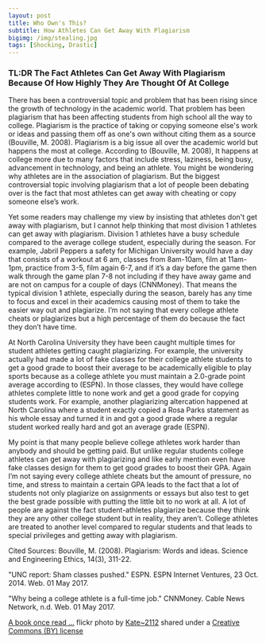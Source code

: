 ```yaml
---
layout: post
title: Who Own's This?
subtitle: How Athletes Can Get Away With Plagiarism
bigimg: /img/stealing.jpg
tags: [Shocking, Drastic]
---
```


### TL:DR The Fact Athletes Can Get Away With Plagiarism Because Of How Highly They Are Thought Of At College

There has been a controversial topic and problem that has been rising since the growth of technology in the academic world.  That problem has been plagiarism that has been affecting students from high school all the way to college. Plagiarism is the practice of taking or copying someone else's work or ideas and passing them off as one's own without citing them as a source (Bouville, M. 2008). Plagiarism is a big issue all over the academic world but happens the most at college. According to (Bouville, M. 2008), It happens at college more due to many factors that include stress, laziness, being busy, advancement in technology, and being an athlete. You might be wondering why athletes are in the association of plagiarism. But the biggest controversial topic involving plagiarism that a lot of people been debating over is the fact that most athletes can get away with cheating or copy someone else’s work.

Yet some readers may challenge my view by insisting that athletes don't get away with plagiarism, but I cannot help thinking that most division 1 athletes can get away with plagiarism. Division 1 athletes have a busy schedule compared to the average college student, especially during the season. For example, Jabril Peppers a safety for Michigan University would have a day that consists of a workout at 6 am, classes from 8am-10am, film at 11am-1pm, practice from 3-5, film again 6-7, and if it’s a day before the game then walk through the game plan 7-8 not including if they have away game and are not on campus for a couple of days (CNNMoney). That means the typical division 1 athlete, especially during the season, barely has any time to focus and excel in their academics causing most of them to take the easier way out and plagiarize. I’m not saying that every college athlete cheats or plagiarizes but a high percentage of them do because the fact they don’t have time.

At North Carolina University they have been caught multiple times for student athletes getting caught plagiarizing. For example, the university actually had made a lot of fake classes for their college athlete students to get a good grade to boost their average to be academically eligible to play sports because as a college athlete you must maintain a 2.0-grade point average according to (ESPN). In those classes, they would have college athletes complete little to none work and get a good grade for copying students work. For example, another plagiarizing altercation happened at North Carolina where a student exactly copied a Rosa Parks statement as his whole essay and turned it in and got a good grade where a regular student worked really hard and got an average grade (ESPN).


My point is that many people believe college athletes work harder than anybody and should be getting paid. But unlike regular students college athletes can get away with plagiarizing and like early mention even have fake classes design for them to get good grades to boost their GPA. Again I’m not saying every college athlete cheats but the amount of pressure, no time, and stress to maintain a certain GPA leads to the fact that a lot of students not only plagiarize on assignments or essays but also test to get the best grade possible with putting the little bit to no work at all. A lot of people are against the fact student-athletes plagiarize because they think they are any other college student but in reality, they aren’t. College athletes are treated to another level compared to regular students and that leads to special privileges and getting away with plagiarism.

Cited Sources:
Bouville, M. (2008). Plagiarism: Words and ideas. Science and Engineering Ethics, 14(3), 311-22.

"UNC report: Sham classes pushed." ESPN. ESPN Internet Ventures, 23 Oct. 2014. Web. 01 May 2017.

"Why being a college athlete is a full-time job." CNNMoney. Cable News Network, n.d. Web. 01 May 2017.





<a title="A book once read ..." href="https://flickr.com/photos/kateed/13163413155">A book once read ...</a> flickr photo by <a href="https://flickr.com/people/kateed">Kate~2112</a> shared under a <a href="https://creativecommons.org/licenses/by/2.0/">Creative Commons (BY) license</a> </small>
